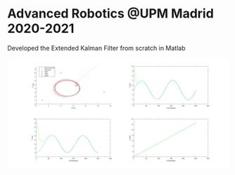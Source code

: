 # Advanced Robotics @UPM Madrid 2020-2021
Developed the Extended Kalman Filter from scratch in Matlab

![alt text](outsideconverged.png)
